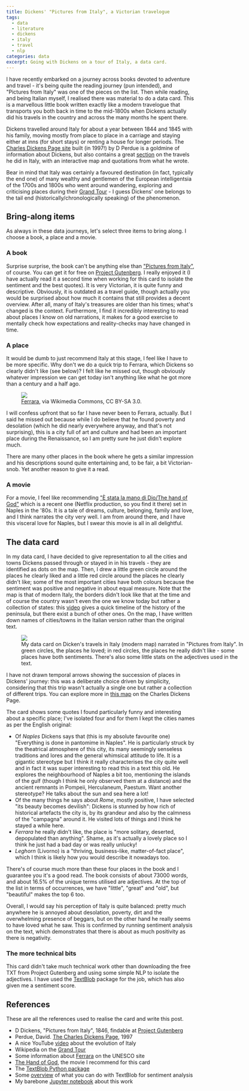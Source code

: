 ```yaml
---
title: Dickens' "Pictures from Italy", a Victorian travelogue
tags:
  - data
  - literature
  - dickens
  - italy
  - travel
  - nlp
categories: data
excerpt: Going with Dickens on a tour of Italy, a data card.
---
```


I have recently embarked on a journey across books devoted to adventure and travel - it's being quite the reading journey (pun intended), and "Pictures from Italy" was one of the pieces on the list. Then while reading, and being Italian myself, I realised there was material to do a data card. This is a marvellous little book written exactly like a modern travelogue that transports you both back in time to the mid-1800s when Dickens actually did his travels in the country and across the many months he spent there.

Dickens travelled around Italy for about a year between 1844 and 1845 with his family, moving mostly from place to place in a carriage and staying either at inns (for short stays) or renting a house for longer periods. The [Charles Dickens Page site](https://www.charlesdickenspage.com) built (in 1997!) by D Perdue is a goldmine of information about Dickens, but also contains a great [section](https://www.charlesdickenspage.com/charles-dickens-italy-map.html#top) on the travels he did in Italy, with an interactive map and quotations from what he wrote.

Bear in mind that Italy was certainly a favoured destination (in fact, typically the end one) of many wealthy and gentlemen of the European intelligentsia of the 1700s and 1800s who went around wandering, exploring and criticising places during their [Grand Tour](https://en.wikipedia.org/wiki/Grand_Tour) - I guess Dickens' one belongs to the tail end (historically/chronologically speaking) of the phenomenon.

## Bring-along items

As always in these data journeys, let's select three items to bring along. I choose a book, a place and a movie.

### A book
Surprise surprise, the book can't be anything else than ["Pictures from Italy"](https://www.goodreads.com/book/show/5340.Pictures_from_Italy), of course. You can get it for free on [Project Gutenberg](https://gutenberg.org/ebooks/650). I really enjoyed it (I have actually read it a second time when working for this card to isolate the sentiment and the best quotes). It is very Victorian, it is quite funny and descriptive. Obviously, it is outdated as a travel guide, though actually you would be surprised about how much it contains that still provides a decent overview. After all, many of Italy's treasures are older than his times; what's changed is the context. Furthermore, I find it incredibly interesting to read about places I know on old narrations, it makes for a good exercise to mentally check how expectations and reality-checks may have changed in time.

### A place

It would be dumb to just recommend Italy at this stage, I feel like I have to be more specific. Why don't we do a quick trip to Ferrara, which Dickens so clearly didn't like (see below)? I felt like he missed out, though obviously whatever impression we can get today isn't anything like what he got more than a century and a half ago. 

<figure class="align-left" style="width: 500px">
  <img src="https://upload.wikimedia.org/wikipedia/commons/thumb/4/40/Ferrara%2C_Province_of_Ferrara%2C_Italy_-_panoramio_%2817%29.jpg/512px-Ferrara%2C_Province_of_Ferrara%2C_Italy_-_panoramio_%2817%29.jpg">
  <figcaption><a href="https://commons.wikimedia.org/wiki/File:Ferrara,_Province_of_Ferrara,_Italy_-_panoramio_(17).jpg">Ferrara</a>, via Wikimedia Commons, CC BY-SA 3.0.</figcaption>
</figure>

I will confess upfront that so far I have never been to Ferrara, actually. But I said he missed out because while I do believe that he found poverty and desolation (which he did nearly everywhere anyway, and that's not surprising), this is a city full of art and culture and had been an important place during the Renaissance, so I am pretty sure he just didn't explore much.

There are many other places in the book where he gets a similar impression and his descriptions sound quite entertaining and, to be fair, a bit Victorian-snob. Yet another reason to give it a read.

### A movie

For a movie, I feel like recommending ["È stata la mano di Dio/The hand of God"](https://www.themoviedb.org/movie/722778-e-stata-la-mano-di-dio) which is a recent one (Netflix production, so you find it there) set in Naples in the '80s. It is a tale of dreams, culture, belonging, family and love, and I think narrates the city very well. I am from around there, and I have this visceral love for Naples, but I swear this movie is all in all delightful.

## The data card

In my data card, I have decided to give representation to all the cities and towns Dickens passed through or stayed in in his travels - they are identified as dots on the map. Then, I drew a little green circle around the places he clearly liked and a little red circle around the places he clearly didn't like; some of the most important cities have both colours because the sentiment was positive and negative in about equal measure.
Note that the map is that of modern Italy, the borders didn't look like that at the time and of course the country wasn't even the one we know today but rather a collection of states: this [video](https://www.youtube.com/watch?v=ShIBZ5phm1A&ab_channel=KheyPard) gives a quick timeline of the history of the peninsula, but there exist a bunch of other ones. On the map, I have written down names of cities/towns in the Italian version rather than the original text.

<figure class="align-center" style="width: 600px">
  <img src="{{ site.url }}{{site.posts_images_path}}dickens-pictures-from-italy.jpg">
  <figcaption>My data card on Dicken's travels in Italy (modern map) narrated in "Pictures from Italy". In green circles, the places he loved; in red circles, the places he really didn't like - some places have both sentiments. There's also some little stats on the adjectives used in the text.</figcaption>
</figure>

I have not drawn temporal arrows showing the succession of places in Dickens' journey: this was a deliberate choice driven by simplicity, considering that this trip wasn't actually a single one but rather a collection of different trips. You can explore more in [this map](https://www.charlesdickenspage.com/charles-dickens-italy-map.html#top) on the Charles Dickens Page.

The card shows some quotes I found particularly funny and interesting about a specific place; I've isolated four and for them I kept the cities names as per the English original:
* Of _Naples_ Dickens says that (this is my absolute favourite one) "Everything is done in pantomime in Naples". He is particularly struck by the theatrical atmosphere of this city, its many seemingly senseless traditions and lores and the general whimsical attitude to life. It is a gigantic stereotype but I think it really characterises the city quite well and in fact it was super interesting to read this in a text this old. He explores the neighbourhood of Naples a bit too, mentioning the islands of the gulf (though I think he only observed them at a distance) and the ancient remnants in Pompeii, Herculaneum, Paestum. Want another stereotype? He talks about the sun and sea here a lot!
* Of the many things he says about _Rome_, mostly positive, I have selected "its beauty becomes devilish": Dickens is stunned by how rich of historical artefacts the city is, by its grandeur and also by the calmness of the "campagna" around it. He visited lots of things and I think he stayed a while here.
* _Ferrara_ he really didn't like, the place is "more solitary, deserted, depopulated than anything". Shame, as it's actually a lovely place so I think he just had a bad day or was really unlucky!
* _Leghorn_ (Livorno) is a "thriving, business-like, matter-of-fact place", which I think is likely how you would describe it nowadays too.

There's of course much more than these four places in the book and I guarantee you it's a good read. The book consists of about 73000 words, and about 16.5% of the unique terms utilised are adjectives. At the top of the list in terms of occurrences, we have "little", "great" and "old", but "beautiful" makes the top 6 too.

Overall, I would say his perception of Italy is quite balanced: pretty much anywhere he is annoyed about desolation, poverty, dirt and the overwhelming presence of beggars, but on the other hand he really seems to have loved what he saw. This is confirmed by running sentiment analysis on the text, which demonstrates that there is about as much positivity as there is negativity.

### The more technical bits

This card didn't take much technical work other than downloading the free TXT from Project Gutenberg and using some simple NLP to isolate the adjectives. I have used the [TextBlob](https://textblob.readthedocs.io/en/dev/index.html) package for the job, which has also given me a sentiment score.

## References

These are all the references used to realise the card and write this post.

* D Dickens, "Pictures from Italy", 1846, findable at [Project Gutenberg](https://gutenberg.org/ebooks/650)
* Perdue, David. [The Charles Dickens Page](https://www.charlesdickenspage.com), 1997
* A nice YouTube [video](https://www.youtube.com/watch?v=ShIBZ5phm1A&ab_channel=KheyPard) about the evolution of Italy
* Wikipedia on the [Grand Tour](https://en.wikipedia.org/wiki/Grand_Tour)
* Some information about [Ferrara](https://whc.unesco.org/en/list/733/) on the UNESCO site
* [The Hand of God](https://www.themoviedb.org/movie/722778-e-stata-la-mano-di-dio), the movie I recommend for this card
* The [TextBlob Python package](https://textblob.readthedocs.io/en/dev/index.html)
* Some [overview](https://towardsdatascience.com/my-absolute-go-to-for-sentiment-analysis-textblob-3ac3a11d524) of what you can do with TextBlob for sentiment analysis
* My barebone [Jupyter notebook](https://github.com/martinapugliese/doodling-data-cards/blob/master/culture/literature/dickens/extract_adjs.ipynb) about this work
